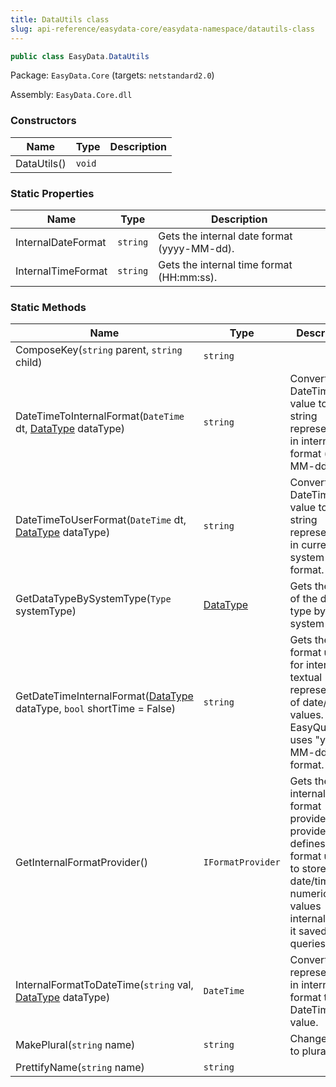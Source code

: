 ```yaml
---
title: DataUtils class
slug: api-reference/easydata-core/easydata-namespace/datautils-class
---
```


```csharp
public class EasyData.DataUtils

```
Package: `EasyData.Core` (targets: `netstandard2.0`)

Assembly: `EasyData.Core.dll`

### Constructors

| Name | Type | Description | 
| --- | --- | --- | 
| DataUtils() | `void` |  | 


### Static Properties

| Name | Type | Description | 
| --- | --- | --- | 
| InternalDateFormat | `string` | Gets the internal date format (yyyy-MM-dd). | 
| InternalTimeFormat | `string` | Gets the internal time format (HH:mm:ss). | 


### Static Methods

| Name | Type | Description | 
| --- | --- | --- | 
| ComposeKey(`string` parent, `string` child) | `string` |  | 
| DateTimeToInternalFormat(`DateTime` dt, [DataType](//easyquery/docs/api-reference/easydata-core/easydata-namespace/datatype-enum) dataType) | `string` | Converts DateTime value to its string representation in internal format (yyyy-MM-dd). | 
| DateTimeToUserFormat(`DateTime` dt, [DataType](//easyquery/docs/api-reference/easydata-core/easydata-namespace/datatype-enum) dataType) | `string` | Converts DateTime value to its string representation in current system format. | 
| GetDataTypeBySystemType(`Type` systemType) | [DataType](//easyquery/docs/api-reference/easydata-core/easydata-namespace/datatype-enum) | Gets the type of the data type by system type. | 
| GetDateTimeInternalFormat([DataType](//easyquery/docs/api-reference/easydata-core/easydata-namespace/datatype-enum) dataType, `bool` shortTime = False) | `string` | Gets the format used for internal textual representation of date/time values.  EasyQuery uses "yyyy-MM-dd" format. | 
| GetInternalFormatProvider() | `IFormatProvider` | Gets the internal format provider.  This provider defines the format used to store date/time and numeric values internally and it saved queries | 
| InternalFormatToDateTime(`string` val, [DataType](//easyquery/docs/api-reference/easydata-core/easydata-namespace/datatype-enum) dataType) | `DateTime` | Convert string representation in internal format to DateTime value. | 
| MakePlural(`string` name) | `string` | Change single to plural | 
| PrettifyName(`string` name) | `string` |  |